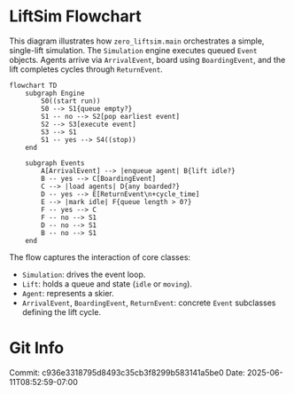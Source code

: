 # LiftSim Flowchart

This diagram illustrates how `zero_liftsim.main` orchestrates a simple, single-lift simulation. The `Simulation` engine executes queued `Event` objects. Agents arrive via `ArrivalEvent`, board using `BoardingEvent`, and the lift completes cycles through `ReturnEvent`.

```mermaid
flowchart TD
    subgraph Engine
        S0((start run))
        S0 --> S1{queue empty?}
        S1 -- no --> S2[pop earliest event]
        S2 --> S3[execute event]
        S3 --> S1
        S1 -- yes --> S4((stop))
    end

    subgraph Events
        A[ArrivalEvent] --> |enqueue agent| B{lift idle?}
        B -- yes --> C[BoardingEvent]
        C --> |load agents| D{any boarded?}
        D -- yes --> E[ReturnEvent\n+cycle_time]
        E --> |mark idle| F{queue length > 0?}
        F -- yes --> C
        F -- no --> S1
        D -- no --> S1
        B -- no --> S1
    end
```

The flow captures the interaction of core classes:
- `Simulation`: drives the event loop.
- `Lift`: holds a queue and state (`idle` or `moving`).
- `Agent`: represents a skier.
- `ArrivalEvent`, `BoardingEvent`, `ReturnEvent`: concrete `Event` subclasses defining the lift cycle.
# Git Info
Commit: c936e3318795d8493c35cb3f8299b583141a5be0
Date: 2025-06-11T08:52:59-07:00
